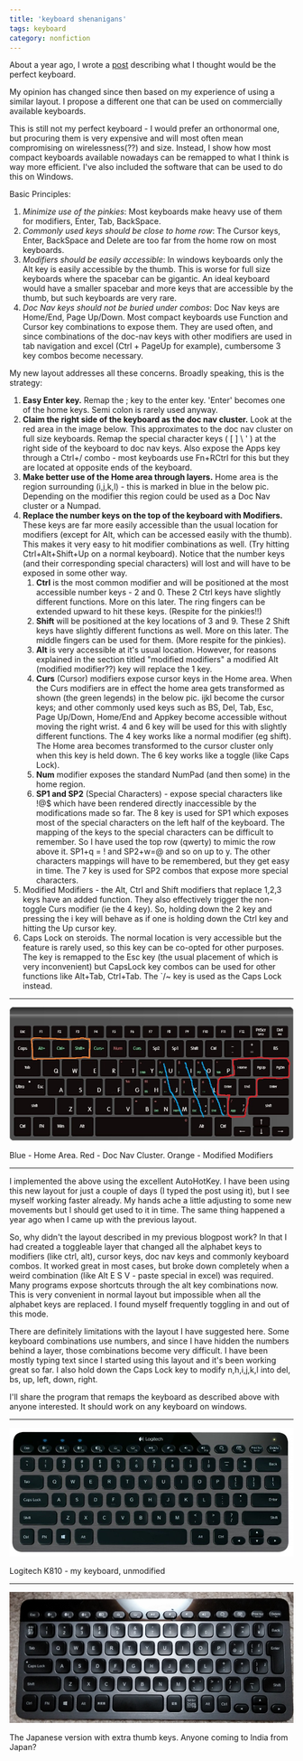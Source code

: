 ```yaml
---
title: 'keyboard shenanigans'
tags: keyboard
category: nonfiction
---
```


About a year ago, I wrote a [post](/_posts/2016-01-26-saner-keyboard.md) describing what I thought would be the perfect keyboard.

My opinion has changed since then based on my experience of using a similar layout. I propose a different one that can be used on commercially available keyboards.

This is still not my perfect keyboard - I would prefer an orthonormal one, but procuring them is very expensive and will most often mean compromising on wirelessness(??) and size. Instead, I show how most compact keyboards available nowadays can be remapped to what I think is way more efficient. I've also included the software that can be used to do this on Windows.

Basic Principles:

1. *Minimize use of the pinkies*: Most keyboards make heavy use of them for modifiers, Enter, Tab, BackSpace.
2. *Commonly used keys should be close to home row*: The Cursor keys, Enter, BackSpace and Delete are too far from the home row on most keyboards.
3. *Modifiers should be easily accessible*: In windows keyboards only the Alt key is easily accessible by the thumb. This is worse for full size keyboards where the spacebar can be gigantic. An ideal keyboard would have a smaller spacebar and more keys that are accessible by the thumb, but such keyboards are very rare.
4. *Doc Nav keys should not be buried under combos*: Doc Nav keys are Home/End, Page Up/Down. Most compact keyboards use Function and Cursor key combinations to expose them. They are used often, and since combinations of the doc-nav keys with other modifiers are used in tab navigation and excel (Ctrl + PageUp for example), cumbersome 3 key combos become necessary.

My new layout addresses all these concerns. Broadly speaking, this is the strategy:

1. **Easy Enter key.** Remap the ; key to the enter key. 'Enter' becomes one of the home keys. Semi colon is rarely used anyway.
2. **Claim the right side of the keyboard as the doc nav cluster.** Look at the red area in the image below. This approximates to the doc nav cluster on full size keyboards. Remap the special character keys ( [ ] \ ' ) at the right side of the keyboard to doc nav keys. Also expose the Apps key through a Ctrl+/ combo - most keyboards use Fn+RCtrl for this but they are located at opposite ends of the keyboard.
3. **Make better use of the Home area through layers.** Home area is the region surrounding (i,j,k,l) - this is marked in blue in the below pic. Depending on the modifier this region could be used as a Doc Nav cluster or a Numpad.
4. **Replace the number keys on the top of the keyboard with Modifiers.** These keys are far more easily accessible than the usual location for modifiers (except for Alt, which can be accessed easily with the thumb). This makes it very easy to hit modifier combinations as well. (Try hitting Ctrl+Alt+Shift+Up on a normal keyboard). Notice that the number keys (and their corresponding special characters) will lost and will have to be exposed in some other way.
    1. **Ctrl** is the most common modifier and will be positioned at the most accessible number keys - 2 and 0. These 2 Ctrl keys have slightly different functions. More on this later. The ring fingers can be extended upward to hit these keys. (Respite for the pinkies!!)
    2. **Shift** will be positioned at the key locations of 3 and 9. These 2 Shift keys have slightly different functions as well. More on this later. The middle fingers can be used for them. (More respite for the pinkies).
    3. **Alt** is very accessible at it's usual location. However, for reasons explained in the section titled "modified modifiers" a modified Alt (modified modifier??) key will replace the 1 key.
    4. **Curs** (Cursor) modifiers expose cursor keys in the Home area. When the Curs modifiers are in effect the home area gets transformed as shown (the green legends) in the below pic. ijkl become the cursor keys; and other commonly used keys such as BS, Del, Tab, Esc, Page Up/Down, Home/End and Appkey become accessible without moving the right wrist. 4 and 6 key will be used for this with slightly different functions. The 4 key works like a normal modifier (eg shift). The Home area becomes transformed to the cursor cluster only when this key is held down. The 6 key works like a toggle (like Caps Lock).
    5. **Num** modifier exposes the standard NumPad (and then some) in the home region.
    6. **SP1 and SP2** (Special Characters) - expose special characters like !@$ which have been rendered directly inaccessible by the modifications made so far. The 8 key is used for SP1 which exposes most of the special characters on the left half of the keyboard. The mapping of the keys to the special characters can be difficult to remember. So I have used the top row (qwerty) to mimic the row above it. SP1+q = ! and SP2+w=@ and so on up to y. The other characters mappings will have to be remembered, but they get easy in time. The 7 key is used for SP2 combos that expose more special characters.
5. Modified Modifiers - the Alt, Ctrl and Shift modifiers that replace 1,2,3 keys have an added function. They also effectively trigger the non-toggle Curs modifier (ie the 4 key). So, holding down the 2 key and pressing the i key will behave as if one is holding down the Ctrl key and hitting the Up cursor key.
6. Caps Lock on steroids. The normal location is very accessible but the feature is rarely used, so this key can be co-opted for other purposes. The key is remapped to the Esc key (the usual placement of which is very inconvenient) but CapsLock key combos can be used for other functions like Alt+Tab, Ctrl+Tab. The `/~ key is used as the Caps Lock instead.

- - -

![key clusters](/assets/img/keyb-shenanigans/key-clusters.jpg)

Blue - Home Area. Red - Doc Nav Cluster. Orange - Modified Modifiers

- - -

I implemented the above using the excellent AutoHotKey. I have been using this new layout for just a couple of days (I typed the post using it), but I see myself working faster already. My hands ache a little adjusting to some new movements but I should get used to it in time. The same thing happened a year ago when I came up with the previous layout.

So, why didn't the layout described in my previous blogpost work? In that I had created a toggleable layer that changed all the alphabet keys to modifiers (like ctrl, alt), cursor keys, doc nav keys and commonly keyboard combos. It worked great in most cases, but broke down completely when a weird combination (like Alt E S V - paste special in excel) was required. Many programs expose shortcuts through the alt key combinations now. This is very convenient in normal layout but impossible when all the alphabet keys are replaced. I found myself frequently toggling in and out of this mode.

There are definitely limitations with the layout I have suggested here. Some keyboard combinations use numbers, and since I have hidden the numbers behind a layer, those combinations become very difficult. I have been mostly typing text since I started using this layout and it's been working great so far. I also hold down the Caps Lock key to modify n,h,i,j,k,l into del, bs, up, left, down, right.

I'll share the program that remaps the keyboard as described above with anyone interested. It should work on any keyboard on windows.

- - -

![logitech normal](/assets/img/keyb-shenanigans/logitech-normal.jpg)

Logitech K810 - my keyboard, unmodified

- - -

![logitech japan](/assets/img/keyb-shenanigans/logitech-japan.png)

The Japanese version with extra thumb keys. Anyone coming to India from Japan?